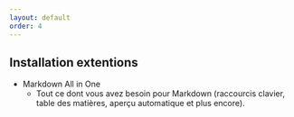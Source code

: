```yaml
---
layout: default
order: 4
---
```


## Installation extentions
 - Markdown All in One
      - Tout ce dont vous avez besoin pour Markdown (raccourcis clavier, table des matières, aperçu automatique et plus encore).
<!-- new slide -->
